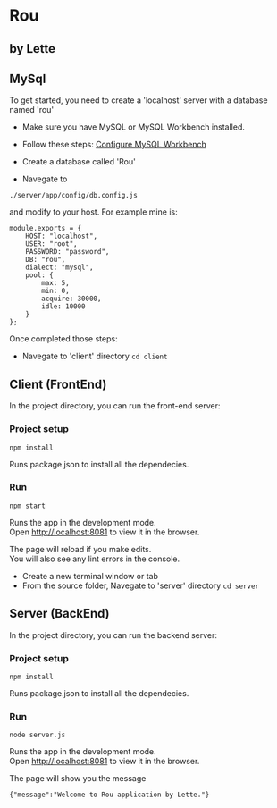 # Rou
## by Lette

## MySql

To get started, you need to create a 'localhost' server with a database named 'rou'

- Make sure you have MySQL or MySQL Workbench installed. 

- Follow these steps: [Configure MySQL Workbench](https://docs.bitnami.com/installer/infrastructure/lamp/configuration/configure-workbench/)

- Create a database called 'Rou'

- Navegate to 
``` 
./server/app/config/db.config.js 
```
and modify to your host. For example mine is:
```
module.exports = {
    HOST: "localhost",
    USER: "root",
    PASSWORD: "password",
    DB: "rou",
    dialect: "mysql",
    pool: {
        max: 5,
        min: 0,
        acquire: 30000,
        idle: 10000
    }
};
```

Once completed those steps:
* Navegate to 'client' directory
``` cd client ```

## Client (FrontEnd)

In the project directory, you can run the front-end server:

### Project setup
```
npm install
```
Runs package.json to install all the dependecies.

### Run
```
npm start
```

Runs the app in the development mode.\
Open [http://localhost:8081](http://localhost:8081) to view it in the browser.

The page will reload if you make edits.\
You will also see any lint errors in the console.

* Create a new terminal window or tab
* From the source folder, Navegate to 'server' directory
``` cd server ```

## Server (BackEnd)

In the project directory, you can run the backend server:

### Project setup
```
npm install
```
Runs package.json to install all the dependecies.

### Run
```
node server.js
```
Runs the app in the development mode.\
Open [http://localhost:8081](http://localhost:8081) to view it in the browser.

The page will show you the message
```
{"message":"Welcome to Rou application by Lette."}
```